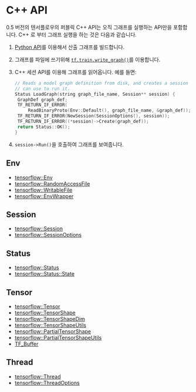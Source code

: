 # C++ API

0.5 버전의 텐서플로우의 퍼블릭 C++ API는 오직 그래프를 실행하는 API만을 포함합니다. C++ 로 부터 그래프 실행을 하는 것은 다음과 같습니다.

1. [Python API](https://github.com/vrGoldenLab/goldenlab24/tree/d859d22cada0135c05e5d5250453b38ae07fadcc/g3doc/api_docs/python/README.md)를 이용해서 산출 그래프를 빌드합니다.
2. 그래프를 파일에 쓰기위해 [`tf.train.write_graph()`](../index-1/train.md#write_graph)를 이용합니다.
3. C++ 세션 API를 이용해 그래프를 읽어옵니다. 예를 들면:

   ```cpp
   // Reads a model graph definition from disk, and creates a session object you
   // can use to run it.
   Status LoadGraph(string graph_file_name, Session** session) {
    GraphDef graph_def;
    TF_RETURN_IF_ERROR(
        ReadBinaryProto(Env::Default(), graph_file_name, &graph_def));
    TF_RETURN_IF_ERROR(NewSession(SessionOptions(), session));
    TF_RETURN_IF_ERROR((*session)->Create(graph_def));
    return Status::OK();
   }
   ```

4. `session->Run()`을 호출하여 그래프를 보여줍니다.

## Env

* [tensorflow::Env](classenv.md)
* [tensorflow::RandomAccessFile](classrandomaccessfile.md)
* [tensorflow::WritableFile](classwritablefile.md)
* [tensorflow::EnvWrapper](classenvwrapper.md)

## Session

* [tensorflow::Session](classsession.md)
* [tensorflow::SessionOptions](structsessionoptions.md)

## Status

* [tensorflow::Status](classstatus.md)
* [tensorflow::Status::State](structstate.md)

## Tensor

* [tensorflow::Tensor](classtensor.md)
* [tensorflow::TensorShape](classtensorshape.md)
* [tensorflow::TensorShapeDim](structtensorshapedim.md)
* [tensorflow::TensorShapeUtils](classtensorshapeutils.md)
* [tensorflow::PartialTensorShape](classpartialtensorshape.md)
* [tensorflow::PartialTensorShapeUtils](classpartialtensorshapeutils.md)
* [TF\_Buffer](https://github.com/vrGoldenLab/goldenlab24/tree/d859d22cada0135c05e5d5250453b38ae07fadcc/g3doc/api_docs/cc/StructTF_Buffer.md)

## Thread

* [tensorflow::Thread](classthread.md)
* [tensorflow::ThreadOptions](structthreadoptions.md)

